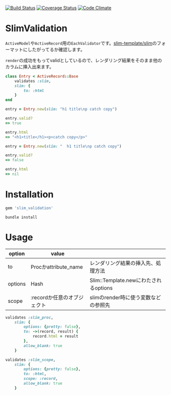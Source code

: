 [![Build Status](https://travis-ci.org/mmmpa/slim_validation.svg)](https://travis-ci.org/mmmpa/slim_validation)
[![Coverage Status](https://coveralls.io/repos/mmmpa/slim_validation/badge.svg?branch=master)](https://coveralls.io/r/mmmpa/slim_validation?branch=master)
[![Code Climate](https://codeclimate.com/github/mmmpa/slim_validation/badges/gpa.svg)](https://codeclimate.com/github/mmmpa/slim_validation)


# SlimValidation

`ActiveModel`や`ActiveRecord`用の`EachValidator`です。[slim-template/slim](https://github.com/slim-template/slim)のフォーマットにしたがってるか確認します。

`render`の成功をもってvalidとしているので、レンダリング結果をそのまま他のカラムに挿入出来ます。

```rb
class Entry < ActiveRecord::Base
	validates :slim,
	slim: {
		to: :html
	}
end
```

```rb
entry = Entry.new(slim: "h1 title\np catch copy")

entry.valid?
=> true

entry.html
=> "<h1>title</h1><p>catch copy</p>"
```

```rb
entry = Entry.new(slim: "  h1 title\np catch copy")

entry.valid?
=> false

entry.html
=> nil
```

# Installation

```rb
gem 'slim_validation'
```

```
bundle install
```

# Usage

|option|value||
|---|---|---|
|to|Procかattribute_name|レンダリング結果の挿入先、処理方法|
|options|Hash|Slim::Template.newにわたされるoptions|
|scope|:recordか任意のオブジェクト|slimのrender時に使う変数などの参照先|

```rb
validates :slim_proc,
	slim: {
		options: {pretty: false},
		to: ->(record, result) {
			record.html = result
		},
		allow_blank: true
	}
```

```rb
validates :slim_scope,
	slim: {
		options: {pretty: false},
		to: :html,
		scope: :record,
		allow_blank: true
	}
```
